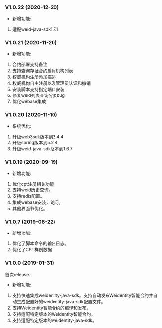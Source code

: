 
### V1.0.22 (2020-12-20)

* 新增功能:
1. 适配weid-java-sdk1.7.1

### V1.0.21 (2020-11-20)

* 新增功能:
1. 合约部署支持备注
2. 支持查询存证合约启用机构列表
3. 权威机构注册添加描述
4. 权威机构自主注册以及管理员认证和撤销
5. 安装脚本支持指定端口安装
6. 修复weid列表查询分页bug
7. 优化webase集成

### V1.0.20 (2020-11-10)

* 系统优化:
1. 升级web3sdk版本到2.4.4
2. 升级spring版本到5.2.8
3. 升级weid-java-sdk版本到1.6.7

### V1.0.19 (2020-09-19)

* 新增功能:
1. 优化cpt注册相关功能。
2. 支持weid历史查询。
3. 支持redis配置。
4. 集成webase安装，访问。
5. 其他界面节优化。

### V1.0.7 (2019-08-22)

* 新增功能:
1. 优化了脚本命令的输出日志。
2. 优化了CPT样例数据

### V1.0.0 (2019-01-31)
首次release.

* 新增功能:
1. 支持快速集成weidentity-java-sdk。支持自动发布Weidentity智能合约并自动生成配置好的weidentity-java-sdk配置文件。
3. 支持Weidentity智能合约的编译和发布。
4. 支持适配特定版本的Weidentity智能合约。
5. 支持适配特定版本的weidentity-java-sdk。

